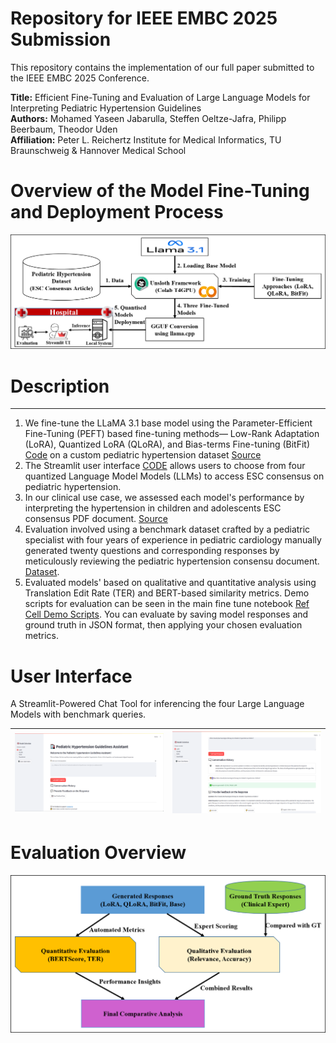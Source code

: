 # Repository for IEEE EMBC 2025 Submission  

This repository contains the implementation of our full paper submitted to the IEEE EMBC 2025 Conference.  

**Title:** Efficient Fine-Tuning and Evaluation of Large Language Models for Interpreting Pediatric Hypertension Guidelines  
**Authors:** Mohamed Yaseen Jabarulla, Steffen Oeltze-Jafra, Philipp Beerbaum, Theodor Uden  
**Affiliation:** Peter L. Reichertz Institute for Medical Informatics, TU Braunschweig & Hannover Medical School  

# Overview of the Model Fine-Tuning and Deployment Process
![Image1](https://github.com/yaseen28/hypert-ai/blob/main/Screenshots/Overview.png)

# Description
------------------------------------------------------------------------------
1. We fine-tune the LLaMA 3.1 base model using the Parameter-Efficient Fine-Tuning (PEFT) based fine-tuning methods— Low-Rank Adaptation (LoRA), Quantized LoRA (QLoRA), and Bias-terms Fine-tuning (BitFit) [Code](https://github.com/yaseen28/hypert-ai/blob/main/Main_Finetune_Unsloth.ipynb) on a custom pediatric hypertension dataset [Source](https://github.com/yaseen28/hypert-ai/tree/main/Dataset)
2. The Streamlit user interface [CODE](https://github.com/yaseen28/hypert-ai/blob/main/streamlit_UI.py) allows users to choose from four quantized Language Model Models (LLMs) to access ESC consensus on pediatric hypertension.
4. In our clinical use case, we assessed each model's performance by interpreting the hypertension in children and adolescents ESC consensus PDF document. [Source](https://academic.oup.com/eurheartj/article/43/35/3290/6633855)<br/>
3. Evaluation involved using a benchmark dataset crafted by a pediatric specialist with four years of experience in pediatric cardiology manually generated twenty questions and corresponding responses by meticulously reviewing the pediatric hypertension consensu document.  [Dataset](https://github.com/yaseen28/hypert-ai/tree/main/Benchmark_Dataset).
4. Evaluated models' based on qualitative and quantitative analysis using Translation Edit Rate (TER) and BERT-based similarity metrics. Demo scripts for evaluation can be seen in the main fine tune notebook [Ref Cell Demo Scripts](https://github.com/yaseen28/hypert-ai/blob/main/Main_Finetune_Unsloth.ipynb). You can evaluate by saving model responses and ground truth in JSON format, then applying your chosen evaluation metrics.

# User Interface
A Streamlit-Powered Chat Tool for inferencing the four Large Language Models with benchmark queries.

|![Image1](https://github.com/yaseen28/hypert-ai/blob/main/Screenshots/Interface.png?raw=true) | ![Image2](https://github.com/yaseen28/hypert-ai/blob/main/Screenshots/Interface2.png?raw=true) |
|:---:|:---:|

# Evaluation Overview

![Image1](https://github.com/yaseen28/hypert-ai/blob/main/Screenshots/Evaluation.png?raw=true)
